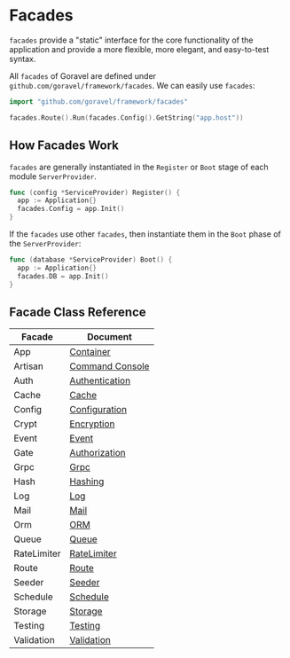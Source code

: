 # Facades

`facades` provide a "static" interface for the core functionality of the application and provide a more flexible, more
elegant, and easy-to-test syntax.

All `facades` of Goravel are defined under `github.com/goravel/framework/facades`. We can easily use `facades`:

```go
import "github.com/goravel/framework/facades"

facades.Route().Run(facades.Config().GetString("app.host"))
```

## How Facades Work

`facades` are generally instantiated in the `Register` or `Boot` stage of each module `ServerProvider`.

```go
func (config *ServiceProvider) Register() {
  app := Application{}
  facades.Config = app.Init()
}
```

If the `facades` use other `facades`, then instantiate them in the `Boot` phase of the `ServerProvider`:

```go
func (database *ServiceProvider) Boot() {
  app := Application{}
  facades.DB = app.Init()
}
```

## Facade Class Reference

| Facade      | Document                                     |
| ----------- | -------------------------------------------- |
| App         | [Container](../foundation/container)         |
| Artisan     | [Command Console](../advanced/artisan)       |
| Auth        | [Authentication](../security/authentication) |
| Cache       | [Cache](../advanced/cache)                   |
| Config      | [Configuration](../quickstart/configuration) |
| Crypt       | [Encryption](../security/encryption)         |
| Event       | [Event](../advanced/events)                  |
| Gate        | [Authorization](../security/authorization)   |
| Grpc        | [Grpc](../basic/grpc)                        |
| Hash        | [Hashing](../security/hashing)               |
| Log         | [Log](../basic/logging)                      |
| Mail        | [Mail](../advanced/mail)                     |
| Orm         | [ORM](../orm/quickstart)                     |
| Queue       | [Queue](../advanced/queues)                  |
| RateLimiter | [RateLimiter](../basic/routing)              |
| Route       | [Route](../basic/routing)                    |
| Seeder      | [Seeder](../orm/seeding)                     |
| Schedule    | [Schedule](../advanced/schedule)             |
| Storage     | [Storage](../advanced/schedule)              |
| Testing     | [Testing](../testing/quickstart)             |
| Validation  | [Validation](../advanced/schedule)           |
